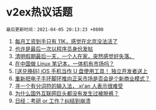 # v2ex热议话题

`最后更新时间：2021-04-05 20:13:23 +0800`

1. [每月工资到手只有 11K，感觉在北京没法活了](https://www.v2ex.com/t/768071)
1. [也许是最后一次以程序员身份发帖](https://www.v2ex.com/t/767990)
1. [清明假期最后一天，一个人在家，突然感觉好失落。](https://www.v2ex.com/t/768083)
1. [在中国做 Linux 笔记本，一体机有市场吗？](https://www.v2ex.com/t/768012)
1. [[送兑换码] iOS 手机当作 U 盘使用工具！ 独立开发者送上](https://www.v2ex.com/t/768035)
1. [重新把电子手环脚环推向正采市场是否会是个新商业模式？](https://www.v2ex.com/t/768034)
1. [寻一个有分词符的输入法， xi'an 人表示很难受](https://www.v2ex.com/t/768050)
1. [为什么国外互联网巨头都没有发生过被脱裤？](https://www.v2ex.com/t/768132)
1. [日经：考研 or 工作？纠结到崩溃](https://www.v2ex.com/t/767998)

